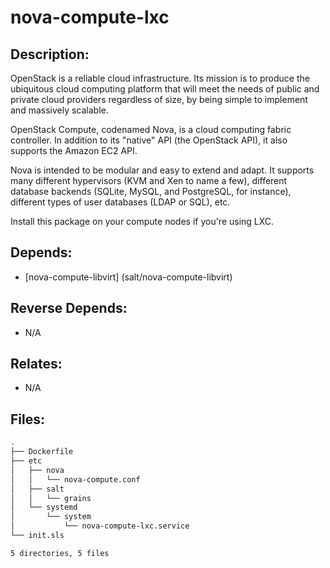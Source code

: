 # nova-compute-lxc

## Description:

OpenStack is a reliable cloud infrastructure. Its mission is to produce the ubiquitous cloud computing platform that will meet the needs of public and private cloud providers regardless of size, by being simple to implement and massively scalable.

OpenStack Compute, codenamed Nova, is a cloud computing fabric controller. In addition to its "native" API (the OpenStack API), it also supports the Amazon EC2 API.

Nova is intended to be modular and easy to extend and adapt. It supports many different hypervisors (KVM and Xen to name a few), different database backends (SQLite, MySQL, and PostgreSQL, for instance), different types of user databases (LDAP or SQL), etc.

Install this package on your compute nodes if you're using LXC.

## Depends:

  -  [nova-compute-libvirt] (salt/nova-compute-libvirt)

## Reverse Depends:

  -  N/A

## Relates:

  -  N/A

## Files:

```bash
.
├── Dockerfile
├── etc
│   ├── nova
│   │   └── nova-compute.conf
│   ├── salt
│   │   └── grains
│   └── systemd
│       └── system
│           └── nova-compute-lxc.service
└── init.sls

5 directories, 5 files
```
